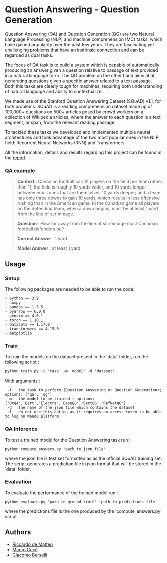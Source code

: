 # Question Answering - Question Generation 

Question Answering (QA) and Question Generation (QG) are two Natural Language Processing (NLP) and machine comprehension (MC) tasks, which have gained popularity over the past few years. They are fascinating yet challenging problems that have an instrinsic connection and can be regarded as dual tasks. 

The focus of QA task is to build a system which is capable of automatically producing an answer given a question relative to passage of text provided in a natural language form. The QG problem on the other hand aims at at generating questions given a specific answer related to a text passage. Both this tasks are clearly tough for machines, requiring both understanding of natural language and ability to contextualize.

We made use of the Stanford Question Answering Dataset (SQuAD) v1.1, for both problems. SQuAD is a reading comprehension dataset made up of 100,000+ questions on 500+ articles posed by crowd workers on a collection of Wikipedia articles, where the answer to each question is a text segment, or span, from the relevant reading passage.

To tackled these tasks we developed and implemented multiple neural architectures and took advantage of the two most popular ones in the NLP field: Recurrent Neural Networks (RNN) and Transformers.

All the information, details and results regarding this project can be found in the [report](report.pdf).

### QA example 

> <b>Context</b> : Canadian football has 12 players on the field per team rather than 11; the field is roughly 10 yards wider, and 10 yards longer between end-zones that are themselves 10 yards deeper; and a team has only three downs to gain 10 yards, which results in less offensive rushing than in the American game. In the Canadian game all players on the defending team, when a down begins, must be at least 1 yard from the line of scrimmage. 
>
> <b>Question</b> : How far away from the line of scrimmage must Canadian football defenders be?
>
> <b>Correct Answer</b> : 1 yard
> 
> <b>Model Answer</b> : at least 1 yard


## Usage 

### Setup 

The following packages are needed to be able to run the code:

```
- python == 3.9 
- numpy 
- pandas == 1.3.5 
- pyarrow == 6.0.0 
- gensim == 4.0.1 
- torch == 1.10.1 
- datasets == 1.17.0 
- transformers == 4.15.0 
- matplotlib 
```

### Train
To train the models on the dataset present in the 'data' folder, run the following script : 

```
python train.py -t 'task' -m 'model' -d 'dataset' 
```
With arguments :
```
 -t   the task to perform (Question Answering or Question Generation); options: ['qa', 'qg']
 -m   the model to be trained ; options: ['DrQA','Bert','Electra','BaseQG','BertQG','RefNetQG']
 -d   the name of the json file which contains the dataset
 -l   do not use this option as it requires an access token to be able to log on WandB platform 
```
### QA Inference
To test a trained model for the Question Answering task run :
```
python compute_answers.py 'path_to_json_file'
```
where the json file is test set formatted as as the official SQuAD training set. The script generates a prediction file in json format that will be stored in the 'data' folder. 
### Evaluation
To evaluate the performance of the trained model run : 
```
python evaluate.py 'path_to_ground_truth' 'path_to_predictions_file'
```
where the predictions file is the one produced by the 'compute_answers.py' script

## Authors 
- [Riccardo de Matteo](https://github.com/riccardodm97) 
- [Marco Cucé](https://github.com/Marco97-exe)
- [Giacomo Berselli](https://github.com/JackBerselli)
